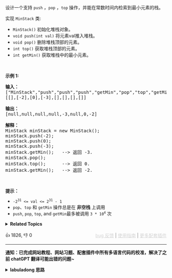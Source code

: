 <p>设计一个支持 <code>push</code> ，<code>pop</code> ，<code>top</code> 操作，并能在常数时间内检索到最小元素的栈。</p>

<p>实现 <code>MinStack</code> 类:</p>

<ul> 
 <li><code>MinStack()</code> 初始化堆栈对象。</li> 
 <li><code>void push(int val)</code> 将元素val推入堆栈。</li> 
 <li><code>void pop()</code> 删除堆栈顶部的元素。</li> 
 <li><code>int top()</code> 获取堆栈顶部的元素。</li> 
 <li><code>int getMin()</code> 获取堆栈中的最小元素。</li> 
</ul>

<p>&nbsp;</p>

<p><strong>示例 1:</strong></p>

<pre>
<strong>输入：</strong>
["MinStack","push","push","push","getMin","pop","top","getMin"]
[[],[-2],[0],[-3],[],[],[],[]]

<strong>输出：</strong>
[null,null,null,null,-3,null,0,-2]

<strong>解释：</strong>
MinStack minStack = new MinStack();
minStack.push(-2);
minStack.push(0);
minStack.push(-3);
minStack.getMin();   --&gt; 返回 -3.
minStack.pop();
minStack.top();      --&gt; 返回 0.
minStack.getMin();   --&gt; 返回 -2.
</pre>

<p>&nbsp;</p>

<p><strong>提示：</strong></p>

<ul> 
 <li><code>-2<sup>31</sup>&nbsp;&lt;= val &lt;= 2<sup>31</sup>&nbsp;- 1</code></li> 
 <li><code>pop</code>、<code>top</code> 和 <code>getMin</code> 操作总是在 <strong>非空栈</strong> 上调用</li> 
 <li><code>push</code>,&nbsp;<code>pop</code>,&nbsp;<code>top</code>, and&nbsp;<code>getMin</code>最多被调用&nbsp;<code>3 * 10<sup>4</sup></code>&nbsp;次</li> 
</ul>

<details><summary><strong>Related Topics</strong></summary>栈 | 设计</details><br>

<div>👍 1826, 👎 0<span style='float: right;'><span style='color: gray;'><a href='https://github.com/labuladong/fucking-algorithm/issues' target='_blank' style='color: lightgray;text-decoration: underline;'>bug 反馈</a> | <a href='https://labuladong.online/algo/fname.html?fname=jb插件简介' target='_blank' style='color: lightgray;text-decoration: underline;'>使用指南</a> | <a href='https://labuladong.online/algo/' target='_blank' style='color: lightgray;text-decoration: underline;'>更多配套插件</a></span></span></div>

<div id="labuladong"><hr>

**通知：已完成网站教程、网站习题、配套插件中所有多语言代码的校准，解决了之前 chatGPT 翻译可能出错的问题~**

<details><summary><strong>labuladong 思路</strong></summary>

<div id="labuladong_solution_zh">

## 基本思路

[根据我们之前亲自动手实现的栈](https://labuladong.online/algo/data-structure-basic/queue-stack-basic/)，我们知道栈是一种操作受限的数据结构，只能从栈顶插入或弹出元素，所以对于标准的栈来说，如果想实现本题的 `getMin` 方法，只能老老实实把所有元素弹出来然后找最小值。**想提高时间效率，那肯定要通过空间换时间的思路**。

不过在具体说解法之前，我想聊一下动态集合中维护最值的问题。这类问题看似简单，但实际上是个很棘手的问题。其实本题就是如下一个场景：

假设你有若干数字，你用一个 `min` 变量维护了其中的最小值，如果现在给这些数字中添加一个新数字，那么只要比较这个新数字和 `min` 的大小就可以得出最新的最小值。但如果现在从这些数字钟删除一个数字，你还能用 `min` 变量得到最小值吗？答案是不能，因为如果这个被删除的数字恰好是最小值，那么新的 `min` 变量应该更新为第二小的元素对吧，但是我没有记录第二小的元素是多少，所以只能把所有数字重新遍历一遍。

明确了难点再回到本题，就可以对症下药了。删除栈顶元素的时候，不确定新的最小值是多少，但楼下那哥们知道啊，他当时入栈时的最小值，就是现在的最小值呗。

所以这道题的关键就是，**每个元素入栈时，还要记下来当前栈中的最小值**。比方说，可以用一个额外的栈 `minStk` 来记录栈中每个元素入栈时的栈中的最小元素是多少，这样每次删除元素时就能快速得到剩余栈中的最小元素了。

![](https://labuladong.online/algo/images/短题解/155.jpeg)

当然，我们还可以做一些优化，减少 `minStk` 中存储的元素个数，我把原始解法和优化解法都写出来了，供参考。

> PS：这道题并不难，但我还是很细致地分析了，希望你深刻理解其中的难点。下一步可以做一下 [239. 滑动窗口最大值](/problems/sliding-window-maximum)，请仔细观察和思考，队列结构是如何解决这个难点的。

</div>

**标签：[数据结构](https://labuladong.online/algo/)，[栈](https://labuladong.online/algo/)，[设计](https://labuladong.online/algo/)**

<div id="solution">

## 解法代码



<div class="tab-panel"><div class="tab-nav">
<button data-tab-item="cpp" class="tab-nav-button btn " data-tab-group="default" onclick="switchTab(this)">cpp🤖</button>

<button data-tab-item="python" class="tab-nav-button btn " data-tab-group="default" onclick="switchTab(this)">python🤖</button>

<button data-tab-item="java" class="tab-nav-button btn active" data-tab-group="default" onclick="switchTab(this)">java🟢</button>

<button data-tab-item="go" class="tab-nav-button btn " data-tab-group="default" onclick="switchTab(this)">go🤖</button>

<button data-tab-item="javascript" class="tab-nav-button btn " data-tab-group="default" onclick="switchTab(this)">javascript🤖</button>
</div><div class="tab-content">
<div data-tab-item="cpp" class="tab-item " data-tab-group="default"><div class="highlight">

```cpp
// 注意：cpp 代码由 chatGPT🤖 根据我的 java 代码翻译。
// 本代码的正确性已通过力扣验证，但可能缺失注释。必要时请对照我的 java 代码查看。

// 原始思路
class MinStack1 {
    // 记录栈中的所有元素
    stack<int> stk;
    // 阶段性记录栈中的最小元素
    stack<int> minStk;

public:
    void push(int val) {
        stk.push(val);
        // 维护 minStk 栈顶为全栈最小元素
        if (minStk.empty() || val <= minStk.top()) {
            // 新插入的这个元素就是全栈最小的
            minStk.push(val);
        } else {
            // 插入的这个元素比较大
            minStk.push(minStk.top());
        }
    }
    
    void pop() {
        stk.pop();
        minStk.pop();
    }
    
    int top() {
        return stk.top();
    }
    
    int getMin() {
        // minStk 栈顶为全栈最小元素
        return minStk.top();
    }
};

// 优化版
class MinStack {
    // 记录栈中的所有元素
    stack<int> stk;
    // 阶段性记录栈中的最小元素
    stack<int> minStk;

public:
    void push(int val) {
        stk.push(val);
        // 维护 minStk 栈顶为全栈最小元素
        if (minStk.empty() || val <= minStk.top()) {
            // 新插入的这个元素就是全栈最小的
            minStk.push(val);
        }
    }

    void pop() {
        // 注意 Java 的语言特性，比较 Integer 相等要用 equals 方法
        if (stk.top() == minStk.top()) {
            // 弹出的元素是全栈最小的
            minStk.pop();
        }
        stk.pop();
    }

    int top() {
        return stk.top();
    }

    int getMin() {
        // minStk 栈顶为全栈最小元素
        return minStk.top();
    }
};
```

</div></div>

<div data-tab-item="python" class="tab-item " data-tab-group="default"><div class="highlight">

```python
# 注意：python 代码由 chatGPT🤖 根据我的 java 代码翻译。
# 本代码的正确性已通过力扣验证，但可能缺失注释。必要时请对照我的 java 代码查看。

# 原始思路
class MinStack1:
    def __init__(self):
        # 记录栈中的所有元素
        self.stk = []
        # 阶段性记录栈中的最小元素
        self.minStk = []

    def push(self, val: int) -> None:
        self.stk.append(val)
        # 维护 minStk 栈顶为全栈最小元素
        if not self.minStk or val <= self.minStk[-1]:
            # 新插入的这个元素就是全栈最小的
            self.minStk.append(val)
        else:
            # 插入的这个元素比较大
            self.minStk.append(self.minStk[-1])

    def pop(self) -> None:
        self.stk.pop()
        self.minStk.pop()

    def top(self) -> int:
        return self.stk[-1]

    def getMin(self) -> int:
        # minStk 栈顶为全栈最小元素
        return self.minStk[-1]

# 优化版
class MinStack:
    def __init__(self):
        # 记录栈中的所有元素
        self.stk = []
        # 阶段性记录栈中的最小元素
        self.minStk = []

    def push(self, val: int) -> None:
        self.stk.append(val)
        # 维护 minStk 栈顶为全栈最小元素
        if not self.minStk or val <= self.minStk[-1]:
            # 新插入的这个元素就是全栈最小的
            self.minStk.append(val)

    def pop(self) -> None:
        # 注意 Java 的语言特性，比较 Integer 相等要用 equals 方法
        if self.stk[-1] == self.minStk[-1]:
            # 弹出的元素是全栈最小的
            self.minStk.pop()
        self.stk.pop()

    def top(self) -> int:
        return self.stk[-1]

    def getMin(self) -> int:
        # minStk 栈顶为全栈最小元素
        return self.minStk[-1]
```

</div></div>

<div data-tab-item="java" class="tab-item active" data-tab-group="default"><div class="highlight">

```java
// 原始思路
class MinStack1 {
    // 记录栈中的所有元素
    Stack<Integer> stk = new Stack<>();
    // 阶段性记录栈中的最小元素
    Stack<Integer> minStk = new Stack<>();

    public void push(int val) {
        stk.push(val);
        // 维护 minStk 栈顶为全栈最小元素
        if (minStk.isEmpty() || val <= minStk.peek()) {
            // 新插入的这个元素就是全栈最小的
            minStk.push(val);
        } else {
            // 插入的这个元素比较大
            minStk.push(minStk.peek());
        }
    }
    
    public void pop() {
        stk.pop();
        minStk.pop();
    }
    
    public int top() {
        return stk.peek();
    }
    
    public int getMin() {
        // minStk 栈顶为全栈最小元素
        return minStk.peek();
    }
}
// 优化版
class MinStack {
    // 记录栈中的所有元素
    Stack<Integer> stk = new Stack<>();
    // 阶段性记录栈中的最小元素
    Stack<Integer> minStk = new Stack<>();

    public void push(int val) {
        stk.push(val);
        // 维护 minStk 栈顶为全栈最小元素
        if (minStk.isEmpty() || val <= minStk.peek()) {
            // 新插入的这个元素就是全栈最小的
            minStk.push(val);
        }
    }

    public void pop() {
        // 注意 Java 的语言特性，比较 Integer 相等要用 equals 方法
        if (stk.peek().equals(minStk.peek())) {
            // 弹出的元素是全栈最小的
            minStk.pop();
        }
        stk.pop();
    }

    public int top() {
        return stk.peek();
    }

    public int getMin() {
        // minStk 栈顶为全栈最小元素
        return minStk.peek();
    }
}
```

</div></div>

<div data-tab-item="go" class="tab-item " data-tab-group="default"><div class="highlight">

```go
// 注意：go 代码由 chatGPT🤖 根据我的 java 代码翻译。
// 本代码的正确性已通过力扣验证，但可能缺失注释。必要时请对照我的 java 代码查看。

// 原始思路
type MinStack1 struct {
    // 记录栈中的所有元素
    stk    []int
    // 阶段性记录栈中的最小元素
    minStk []int
}

func Constructor1() MinStack1 {
    return MinStack1{}
}

func (this *MinStack1) Push(val int) {
    this.stk = append(this.stk, val)
    // 维护 minStk 栈顶为全栈最小元素
    if len(this.minStk) == 0 || val <= this.minStk[len(this.minStk)-1] {
        // 新插入的这个元素就是全栈最小的
        this.minStk = append(this.minStk, val)
    } else {
        // 插入的这个元素比较大
        this.minStk = append(this.minStk, this.minStk[len(this.minStk)-1])
    }
}

func (this *MinStack1) Pop() {
    this.stk = this.stk[:len(this.stk)-1]
    this.minStk = this.minStk[:len(this.minStk)-1]
}

func (this *MinStack1) Top() int {
    return this.stk[len(this.stk)-1]
}

func (this *MinStack1) GetMin() int {
    // minStk 栈顶为全栈最小元素
    return this.minStk[len(this.minStk)-1]
}

// 优化版
type MinStack struct {
    // 记录栈中的所有元素
    stk    []int
    // 阶段性记录栈中的最小元素
    minStk []int
}

func Constructor() MinStack {
    return MinStack{}
}

func (this *MinStack) Push(val int) {
    this.stk = append(this.stk, val)
    // 维护 minStk 栈顶为全栈最小元素
    if len(this.minStk) == 0 || val <= this.minStk[len(this.minStk)-1] {
        // 新插入的这个元素就是全栈最小的
        this.minStk = append(this.minStk, val)
    }
}

func (this *MinStack) Pop() {
    // 注意 Java 的语言特性，比较 Integer 相等要用 equals 方法
    if this.stk[len(this.stk)-1] == this.minStk[len(this.minStk)-1] {
        // 弹出的元素是全栈最小的
        this.minStk = this.minStk[:len(this.minStk)-1]
    }
    this.stk = this.stk[:len(this.stk)-1]
}

func (this *MinStack) Top() int {
    return this.stk[len(this.stk)-1]
}

func (this *MinStack) GetMin() int {
    // minStk 栈顶为全栈最小元素
    return this.minStk[len(this.minStk)-1]
}
```

</div></div>

<div data-tab-item="javascript" class="tab-item " data-tab-group="default"><div class="highlight">

```javascript
// 注意：javascript 代码由 chatGPT🤖 根据我的 java 代码翻译。
// 本代码的正确性已通过力扣验证，但可能缺失注释。必要时请对照我的 java 代码查看。

// 原始思路
var MinStack1 = function() {
    // 记录栈中的所有元素
    this.stk = [];
    // 阶段性记录栈中的最小元素
    this.minStk = [];
};

MinStack1.prototype.push = function(val) {
    this.stk.push(val);
    // 维护 minStk 栈顶为全栈最小元素
    if (this.minStk.length === 0 || val <= this.minStk[this.minStk.length - 1]) {
        // 新插入的这个元素就是全栈最小的
        this.minStk.push(val);
    } else {
        // 插入的这个元素比较大
        this.minStk.push(this.minStk[this.minStk.length - 1]);
    }
};

MinStack1.prototype.pop = function() {
    this.stk.pop();
    this.minStk.pop();
};

MinStack1.prototype.top = function() {
    return this.stk[this.stk.length - 1];
};

MinStack1.prototype.getMin = function() {
    // minStk 栈顶为全栈最小元素
    return this.minStk[this.minStk.length - 1];
};

// 优化版
var MinStack = function() {
    // 记录栈中的所有元素
    this.stk = [];
    // 阶段性记录栈中的最小元素
    this.minStk = [];
};

MinStack.prototype.push = function(val) {
    this.stk.push(val);
    // 维护 minStk 栈顶为全栈最小元素
    if (this.minStk.length === 0 || val <= this.minStk[this.minStk.length - 1]) {
        // 新插入的这个元素就是全栈最小的
        this.minStk.push(val);
    }
};

MinStack.prototype.pop = function() {
    // 注意 Java 的语言特性，比较 Integer 相等要用 equals 方法
    if (this.stk[this.stk.length - 1] === this.minStk[this.minStk.length - 1]) {
        // 弹出的元素是全栈最小的
        this.minStk.pop();
    }
    this.stk.pop();
};

MinStack.prototype.top = function() {
    return this.stk[this.stk.length - 1];
};

MinStack.prototype.getMin = function() {
    // minStk 栈顶为全栈最小元素
    return this.minStk[this.minStk.length - 1];
};
```

</div></div>
</div></div>

**类似题目**：
  - [239. 滑动窗口最大值 🔴](/problems/sliding-window-maximum)
  - [剑指 Offer 30. 包含min函数的栈 🟢](/problems/bao-han-minhan-shu-de-zhan-lcof)
  - [剑指 Offer 59 - I. 滑动窗口的最大值 🔴](/problems/hua-dong-chuang-kou-de-zui-da-zhi-lcof)

</div>

</details>
</div>

